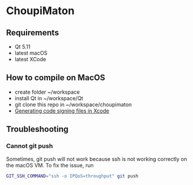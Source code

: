 # ChoupiMaton

## Requirements

- Qt 5.11
- latest macOS
- latest XCode

## How to compile on MacOS

- create folder ~/workspace
- install Qt in ~/workspace/Qt
- git clone this repo in ~/workspace/choupimaton
- [Generating code signing files in Xcode](https://ioscodesigning.com/generating-code-signing-files/)

## Troubleshooting

### Cannot git push

Sometimes, git push will not work because ssh is not working correctly on the macOS VM. To fix the issue, run 

```bash
GIT_SSH_COMMAND="ssh -o IPQoS=throughput" git push
```
